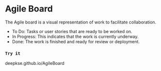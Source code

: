 # Agile Board

The Agile board is a visual representation of work to facilitate collaboration.

* To Do: Tasks or user stories that are ready to be worked on.
* In Progress: This indicates that the work is currently underway.
* Done: The work is finished and ready for review or deployment.

### `Try it`

deepkse.github.io/AgileBoard
